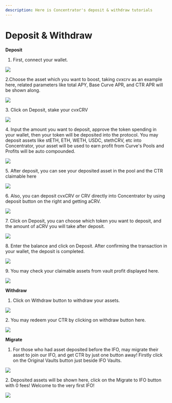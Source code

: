 ```yaml
---
description: Here is Concentrator's deposit & withdraw tutorials
---
```


# Deposit & Withdraw

**Deposit**&#x20;

1. First, connect your wallet.

![](https://lh3.googleusercontent.com/MBtJRGt7GaWnXxqpbJ8yLuU9QWHChMDkXdTpg-jAVyI2JXibzS5zaVYR1bxJB-FPFS6sdeWc0mhgSa4jeqIhiAHH9slwFHLKgjBp\_oT8Y6o1i\_D86HhAkV6A8AWPdQNGpZGQks-rfSd8Of8NNvU)

2.Choose the asset which you want to boost, taking cvxcrv as an example here, related parameters like total APY, Base Curve APR, and CTR APR will be shown along.

![](https://lh5.googleusercontent.com/5NU4xyUWlwB16f\_egF8Vlxy9GjrSDOZfX5BdFR0KQA\_bvKpM0rvy49xJF68MiRoeHgiiHhzsbgoqSaWzkpd8Qoxbe7uL8HwCe-zxCuPu7ZtEBHxrLXhLjVM6wlOddII5GyiprZtb-DvcZsiYWMo)

3\. Click on Deposit, stake your cvxCRV

&#x20;

![](https://lh3.googleusercontent.com/JMvn8He1FvmXxi0KLhpIeIXCBbe02hz1zQXlM5Hvf1HR06A5sghB5aPTHERzvsuF4QfhGZO2syhM91drOyHoPoSSSo14eNC5V2wjsPqC9l0fGUh9K84h1p7kTctkuTJHd8p1K3p9wzTz-wsz00A)

4\. Input the amount you want to deposit, approve the token spending in your wallet, then your token will be deposited into the protocol. You may deposit assets like stETH, ETH, WETH, USDC, stethCRV, etc into Concentrator, your asset will be used to earn profit from Curve's Pools and Profits will be auto compounded.&#x20;

![](https://lh5.googleusercontent.com/wesCOfZKtctzAusWJp\_8ezru\_\_H\_jb8xz1Dl0C3929EUKST8rnhSna8u-cYZ7ACvGLRchEISpznfisWmotT-DhE\_2H1gt0lIaqHAS-nH7wh944odMpVCpfxaZp9PvHMzezs1L6c2Q3IrdAG03SQ)

5\. After deposit, you can see your deposited asset in the pool and the CTR claimable here

![](https://lh5.googleusercontent.com/0JLBDC00xyPfLc2jOoR2cxT4\_vStp80VwtGL4XC48roFrrkr01H1OYDRZS1AuTTtXdNYgm3deH02Ip4cKlXegk31US0Gtk9VAS8GM4WYZ1brdBkmHc8adGQHLEPb3wba3oxcDux8-2-UN\_nxmQw)



6\. Also, you can deposit cvxCRV or CRV directly into Concentrator by using deposit button on the right and getting aCRV.

![](https://lh4.googleusercontent.com/faUmSWN7IUDXEMBIIFg2aRz7ouR8ww8rd3zMGz4zeELSr77C5Wa0845SJ6nSwnuiAWKdN1YboZM1\_Cpp4qwYWcbJmaTEl\_kD7SbcK8AT70qvpBynZqFvO5Zbmf-\_NksdeWjY1O\_I)

7\. Click on Deposit, you can choose which token you want to deposit, and the amount of aCRV you will take after deposit.

![](https://lh4.googleusercontent.com/OmXSge1VVjpUKrqEEH95I4vLeOoMOcqYPB52R-IZZTJkSnWJAeYPZOnZ3l6OFCeM2LFDtZPcmcI0VOAgKZI1zeeiUModGbXb79NTyjh1D5KbaYtl1yEwtl8dzdMMhlbTXezxcWpJ)

8\. Enter the balance and click on Deposit. After confirming the transaction in your wallet, the deposit is completed.

![](https://lh6.googleusercontent.com/PofxdBl1eol\_nW8\_qof9MjBK3sGS4lLFkCUluJa31WfEDSPjmaQxEmvG8IdrPmn81bMPvxMyWW7tJXHtYnRy9hiRLqT-Dj-sTvPaf3Zg3LekMi-ZPdqG9NjhWgvN68kOjLvEQ2\_j)

9\. You may check your claimable assets from vault profit displayed here.

![](https://lh4.googleusercontent.com/WzvfDzn4sR6bxmoWDg67gQg-Z\_6kyYI\_8QIOFtGpxS8IwRBkQSCIPy9ghNFpPZvXL-cdQ6dP73CJr64J-IgC\_y1sBQZCfxwkChMd\_fp3NTAV2lZmdBwSBaxGV5OehEiODtYpDBRP)

**Withdraw**

1. Click on Withdraw button to withdraw your assets.

![](https://lh4.googleusercontent.com/dwS\_XGzp4zkm6riMgRp39MTIjJQYA2QBChpoRwjrmcvkbSRv1riZ59gHZq9n55kqA-tfzxumWBE7fm1c9TXvWVOyQ4uB3rNYr94X0BaE1HvMvqTsNcrmOvgxLEcrsNp8hMpc4epa\_ElJHYZJ5n4)

2\. You may redeem your CTR by clicking on withdraw button here.&#x20;

![](https://lh5.googleusercontent.com/ME4VvUC9bW086N1QyDGXK7ZGjHi9Xk8dphFz24tn8zI\_RHHPoXh-W\_dv\_DxYjlAxy8KMnN4QxDX-HklCWs3qobGIgELF3WUMdzWmxag7QzuCddmCeDBTAGWgNoVq\_z0o0HFYHk85RDMWtFsiWwA)

**Migrate**

1. For those who had asset deposited before the IFO, may migrate their asset to join our IFO, and get CTR by just one button away! Firstly click on the Original Vaults button just beside IFO Vaults.

![](https://lh4.googleusercontent.com/f05caJKH8js8MKkFhMalGfd\_iSKXgum5B-0Enkn\_kY0yXXpz7H-0ygxjj2oSzEvOxqLzqsKWJ7LpeJY0wG34l8CGfgtJtHROC7IOAft-xYesnuj4pnh8s4RsTOjZfiao4L795bE034FYFaCe5w4)

2\. Deposited assets will be shown here, click on the Migrate to IFO button with 0 fees! Welcome to the very first IFO!

![](https://lh3.googleusercontent.com/fovtZwf9H86S8cXjlLDMmXFL4q\_90hxaoL4sZzkOJd5pCJZjgJEtF-EiQ7\_e8j6aBs7SU58QYmZP-DsTiFqhw8ppyks3aWWjBl2AAEk8M-cRrAqQgYunzjtzKBkHmQEQMCA3GMw7CdtEP5GKw88)
